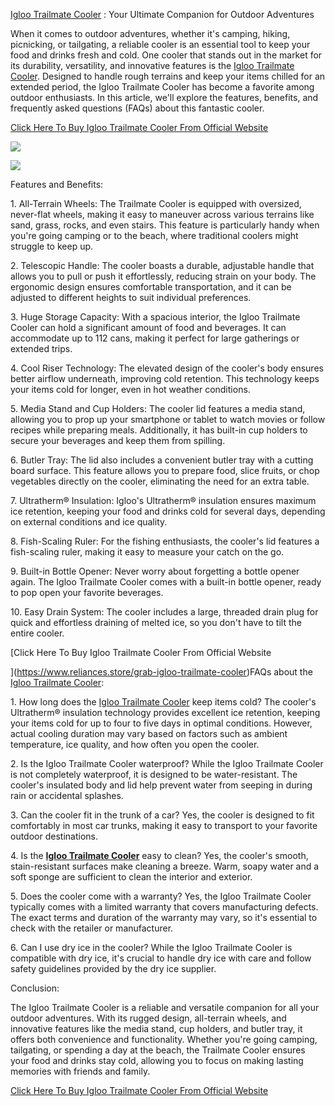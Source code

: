 [Igloo Trailmate Cooler](https://sites.google.com/view/igloo-trailmate-cooler/home) : Your Ultimate Companion for Outdoor Adventures  
  
When it comes to outdoor adventures, whether it's camping, hiking, picnicking, or tailgating, a reliable cooler is an essential tool to keep your food and drinks fresh and cold. One cooler that stands out in the market for its durability, versatility, and innovative features is the [Igloo Trailmate Cooler](https://lookerstudio.google.com/reporting/ad967e3e-7b3a-4742-989d-d7fb003336c7/page/Jz3YD). Designed to handle rough terrains and keep your items chilled for an extended period, the Igloo Trailmate Cooler has become a favorite among outdoor enthusiasts. In this article, we'll explore the features, benefits, and frequently asked questions (FAQs) about this fantastic cooler.

[Click Here To Buy Igloo Trailmate Cooler From Official Website](https://www.reliances.store/grab-igloo-trailmate-cooler)

[![](https://blogger.googleusercontent.com/img/b/R29vZ2xl/AVvXsEgLhK9RpJyyCwi-0rtTtypl5npzqcF-yv7b9SUfmMsG7naPWgUTjgGduQoMf6w9yV7xcdPrTlsb_IHNj6Y0J3ztobZi9RP4Lm9qNegwE5rhyx0HOhPEtvtEa7giWe95_fGvRZ9Z4kLbZdJg3cyNMrOkzJpW4s6q25P6G9lfMOwMicVltXdl9DIeoYvW14gk/s320/Screenshot%20(1004).png)](https://blogger.googleusercontent.com/img/b/R29vZ2xl/AVvXsEgLhK9RpJyyCwi-0rtTtypl5npzqcF-yv7b9SUfmMsG7naPWgUTjgGduQoMf6w9yV7xcdPrTlsb_IHNj6Y0J3ztobZi9RP4Lm9qNegwE5rhyx0HOhPEtvtEa7giWe95_fGvRZ9Z4kLbZdJg3cyNMrOkzJpW4s6q25P6G9lfMOwMicVltXdl9DIeoYvW14gk/s1239/Screenshot%20(1004).png)

[![](https://blogger.googleusercontent.com/img/b/R29vZ2xl/AVvXsEihi6CdON4Ps_qhDyOAxpe3WOL1QWjB63ap5r92zCmhZa7ltypR7li8Za7fFmCvWDYFmbLZhj5fp-YkglnJFt2Qb4HpCXwTRydW1qKXjr7KurodC_aaQNKR55NyYv7TIICeRoJoCqye3wcYX6p_7OeRxxx_qVrXQ-vsdbI9d1LcEVW6nye2dIAJlM2Kvb4Z/s320/Screenshot%20(1005).png)](https://blogger.googleusercontent.com/img/b/R29vZ2xl/AVvXsEihi6CdON4Ps_qhDyOAxpe3WOL1QWjB63ap5r92zCmhZa7ltypR7li8Za7fFmCvWDYFmbLZhj5fp-YkglnJFt2Qb4HpCXwTRydW1qKXjr7KurodC_aaQNKR55NyYv7TIICeRoJoCqye3wcYX6p_7OeRxxx_qVrXQ-vsdbI9d1LcEVW6nye2dIAJlM2Kvb4Z/s579/Screenshot%20(1005).png)

  
  
  
Features and Benefits:  
  
1\. All-Terrain Wheels: The Trailmate Cooler is equipped with oversized, never-flat wheels, making it easy to maneuver across various terrains like sand, grass, rocks, and even stairs. This feature is particularly handy when you're going camping or to the beach, where traditional coolers might struggle to keep up.  
  
2\. Telescopic Handle: The cooler boasts a durable, adjustable handle that allows you to pull or push it effortlessly, reducing strain on your body. The ergonomic design ensures comfortable transportation, and it can be adjusted to different heights to suit individual preferences.  
  
3\. Huge Storage Capacity: With a spacious interior, the Igloo Trailmate Cooler can hold a significant amount of food and beverages. It can accommodate up to 112 cans, making it perfect for large gatherings or extended trips.  
  
4\. Cool Riser Technology: The elevated design of the cooler's body ensures better airflow underneath, improving cold retention. This technology keeps your items cold for longer, even in hot weather conditions.  
  
5\. Media Stand and Cup Holders: The cooler lid features a media stand, allowing you to prop up your smartphone or tablet to watch movies or follow recipes while preparing meals. Additionally, it has built-in cup holders to secure your beverages and keep them from spilling.  
  
6\. Butler Tray: The lid also includes a convenient butler tray with a cutting board surface. This feature allows you to prepare food, slice fruits, or chop vegetables directly on the cooler, eliminating the need for an extra table.  
  
7\. Ultratherm® Insulation: Igloo's Ultratherm® insulation ensures maximum ice retention, keeping your food and drinks cold for several days, depending on external conditions and ice quality.  
  
8\. Fish-Scaling Ruler: For the fishing enthusiasts, the cooler's lid features a fish-scaling ruler, making it easy to measure your catch on the go.  
  
9\. Built-in Bottle Opener: Never worry about forgetting a bottle opener again. The Igloo Trailmate Cooler comes with a built-in bottle opener, ready to pop open your favorite beverages.  
  
10\. Easy Drain System: The cooler includes a large, threaded drain plug for quick and effortless draining of melted ice, so you don't have to tilt the entire cooler.

[Click Here To Buy Igloo Trailmate Cooler From Official Website  
  
](https://www.reliances.store/grab-igloo-trailmate-cooler)FAQs about the [Igloo Trailmate Cooler](https://colab.research.google.com/drive/1g3Bzu7bNQe_9hOXOWSgc8V3QhHTeG4c-#scrollTo=mYSYFLw4feMe):  
  
1\. How long does the [Igloo Trailmate Cooler](https://groups.google.com/g/igloo-trailmate-cooler/c/BvHXl9YeFOY) keep items cold? The cooler's Ultratherm® insulation technology provides excellent ice retention, keeping your items cold for up to four to five days in optimal conditions. However, actual cooling duration may vary based on factors such as ambient temperature, ice quality, and how often you open the cooler.  
  
2\. Is the Igloo Trailmate Cooler waterproof? While the Igloo Trailmate Cooler is not completely waterproof, it is designed to be water-resistant. The cooler's insulated body and lid help prevent water from seeping in during rain or accidental splashes.  
  
3\. Can the cooler fit in the trunk of a car? Yes, the cooler is designed to fit comfortably in most car trunks, making it easy to transport to your favorite outdoor destinations.  
  
4\. Is the **[Igloo Trailmate Cooler](https://igloo-trailmate-cooler.blogspot.com/2023/08/igloo-trailmate-cooler-reliable-and.html)** easy to clean? Yes, the cooler's smooth, stain-resistant surfaces make cleaning a breeze. Warm, soapy water and a soft sponge are sufficient to clean the interior and exterior.  
  
5\. Does the cooler come with a warranty? Yes, the Igloo Trailmate Cooler typically comes with a limited warranty that covers manufacturing defects. The exact terms and duration of the warranty may vary, so it's essential to check with the retailer or manufacturer.  
  
6\. Can I use dry ice in the cooler? While the Igloo Trailmate Cooler is compatible with dry ice, it's crucial to handle dry ice with care and follow safety guidelines provided by the dry ice supplier.  
  
Conclusion:  
  
The Igloo Trailmate Cooler is a reliable and versatile companion for all your outdoor adventures. With its rugged design, all-terrain wheels, and innovative features like the media stand, cup holders, and butler tray, it offers both convenience and functionality. Whether you're going camping, tailgating, or spending a day at the beach, the Trailmate Cooler ensures your food and drinks stay cold, allowing you to focus on making lasting memories with friends and family.

[Click Here To Buy Igloo Trailmate Cooler From Official Website](https://www.reliances.store/grab-igloo-trailmate-cooler)

